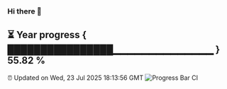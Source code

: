 ### Hi there 👋
⏳ Year progress { ████████████████▁▁▁▁▁▁▁▁▁▁▁▁▁▁ } 55.82 %
---
⏰ Updated on Wed, 23 Jul 2025 18:13:56 GMT
![Progress Bar CI](https://github.com/Moyi321/Moyi321/workflows/Progress%20Bar%20CI/badge.svg)
